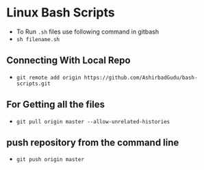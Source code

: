 # Linux Bash Scripts

- To Run `.sh` files use following command in gitbash
- `sh filename.sh`

## Connecting With Local Repo

- `git remote add origin https://github.com/AshirbadGudu/bash-scripts.git`

## For Getting all the files

- `git pull origin master --allow-unrelated-histories`

## push repository from the command line

- `git push origin master`
